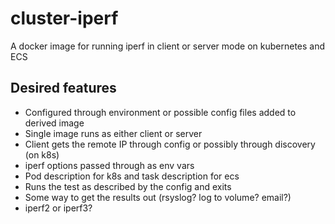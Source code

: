 # cluster-iperf
A docker image for running iperf in client or server mode on kubernetes and ECS

## Desired features

 - Configured through environment or possible config files added to derived image
 - Single image runs as either client or server
 - Client gets the remote IP through config or possibly through discovery (on k8s)
 - iperf options passed through as env vars
 - Pod description for k8s and task description for ecs
 - Runs the test as described by the config and exits
 - Some way to get the results out (rsyslog? log to volume? email?)
 - iperf2 or iperf3?
